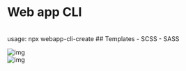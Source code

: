# Web app CLI
<br/>
usage: npx webapp-cli-create
## Templates
- SCSS
- SASS

![img](https://i.imgur.com/QQxGQhj.png)
<br/>
![img](https://i.imgur.com/HYATp3q.png)
